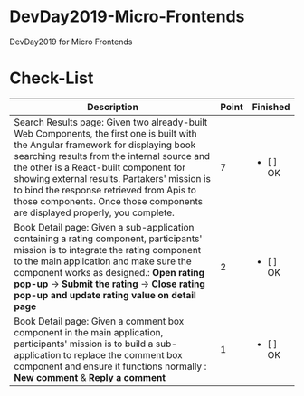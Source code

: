 # DevDay2019-Micro-Frontends
DevDay2019 for Micro Frontends

# Check-List
|Description|Point|Finished|
|--|--|--|
|Search Results page: Given two already-built Web Components, the first one is built with the Angular framework for displaying book searching results from the internal source and the other is a React-built component for showing external results. Partakers' mission is to bind the response retrieved from Apis to those components. Once those components are displayed properly, you complete.  |7|<ul><li>[ ] OK</li></ul>
|Book Detail page: Given a sub-application containing a rating component, participants' mission is to integrate the rating component to the main application and make sure the component works as designed.: **Open rating pop-up** -> **Submit the rating** -> **Close rating pop-up and update rating value on detail page**|2|<ul><li>[ ] OK</li></ul>
|Book Detail page: Given a comment box component in the main application, participants' mission is to build a sub-application to replace the comment box component and ensure it functions normally : **New comment** & **Reply a comment**|1|<ul><li>[ ] OK</li></ul>
